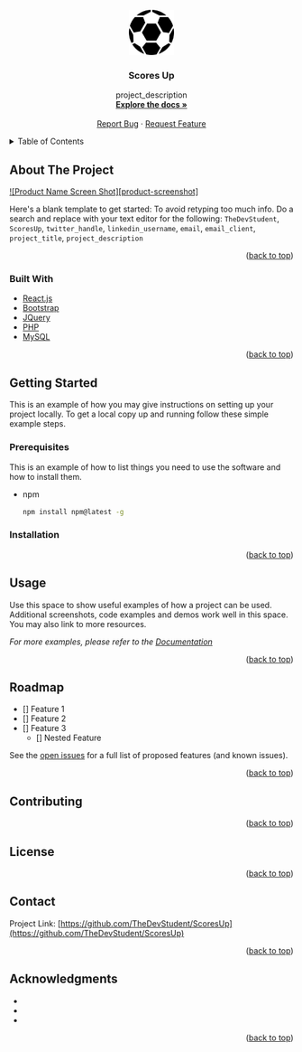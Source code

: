 <div id="top"></div>
<!--
*** Best-README-Template by (https://github.com/othneildrew), gotta give credit, it's a great template!
-->



<!-- PROJECT SHIELDS -->
<!--
*** I'm using markdown "reference style" links for readability.
*** Reference links are enclosed in brackets [ ] instead of parentheses ( ).
*** See the bottom of this document for the declaration of the reference variables
*** for contributors-url, forks-url, etc. This is an optional, concise syntax you may use.
*** https://www.markdownguide.org/basic-syntax/#reference-style-links

[![Contributors][contributors-shield]][contributors-url]
[![Forks][forks-shield]][forks-url]
[![Stargazers][stars-shield]][stars-url]
[![Issues][issues-shield]][issues-url]
[![MIT License][license-shield]][license-url]
[![LinkedIn][linkedin-shield]][linkedin-url]
-->



<!-- PROJECT LOGO -->
<br />
<div align="center">
  <a href="https://github.com/TheDevStudent/ScoresUp">
    <img src="images/site_logo.png" alt="Logo" width="80" height="80">
  </a>

<h3 align="center">Scores Up</h3>

  <p align="center">
    project_description
    <br />
    <a href="https://github.com/TheDevStudent/ScoresUp"><strong>Explore the docs »</strong></a>
    <br />
    <br />
    <a href="https://github.com/TheDevStudent/ScoresUp/issues">Report Bug</a>
    ·
    <a href="https://github.com/TheDevStudent/ScoresUp/issues">Request Feature</a>
  </p>
</div>



<!-- TABLE OF CONTENTS -->
<details>
  <summary>Table of Contents</summary>
  <ol>
    <li>
      <a href="#about-the-project">About The Project</a>
      <ul>
        <li><a href="#built-with">Built With</a></li>
      </ul>
    </li>
    <li>
      <a href="#getting-started">Getting Started</a>
      <ul>
        <li><a href="#prerequisites">Prerequisites</a></li>
        <li><a href="#installation">Installation</a></li>
      </ul>
    </li>
    <li><a href="#usage">Usage</a></li>
    <li><a href="#roadmap">Roadmap</a></li>
    <li><a href="#contributing">Contributing</a></li>
    <li><a href="#license">License</a></li>
    <li><a href="#contact">Contact</a></li>
    <li><a href="#acknowledgments">Acknowledgments</a></li>
  </ol>
</details>



<!-- ABOUT THE PROJECT -->
## About The Project

[![Product Name Screen Shot][product-screenshot]](https://example.com)

Here's a blank template to get started: To avoid retyping too much info. Do a search and replace with your text editor for the following: `TheDevStudent`, `ScoresUp`, `twitter_handle`, `linkedin_username`, `email`, `email_client`, `project_title`, `project_description`

<p align="right">(<a href="#top">back to top</a>)</p>



### Built With

* [React.js](https://reactjs.org/)
* [Bootstrap](https://getbootstrap.com)
* [JQuery](https://jquery.com)
* [PHP](https://php.net)
* [MySQL](https://mysql.com)

<p align="right">(<a href="#top">back to top</a>)</p>



<!-- GETTING STARTED -->
## Getting Started

This is an example of how you may give instructions on setting up your project locally.
To get a local copy up and running follow these simple example steps.

### Prerequisites

This is an example of how to list things you need to use the software and how to install them.
* npm
  ```sh
  npm install npm@latest -g
  ```

### Installation

<!--
1. Get a free API Key at [https://example.com](https://example.com)
2. Clone the repo
   ```sh
   git clone https://github.com/TheDevStudent/ScoresUp.git
   ```
3. Install NPM packages
   ```sh
   npm install
   ```
4. Enter your API in `config.js`
   ```js
   const API_KEY = 'ENTER YOUR API';
   ```
-->

<p align="right">(<a href="#top">back to top</a>)</p>



<!-- USAGE EXAMPLES -->
## Usage

Use this space to show useful examples of how a project can be used. Additional screenshots, code examples and demos work well in this space. You may also link to more resources.

_For more examples, please refer to the [Documentation](https://example.com)_

<p align="right">(<a href="#top">back to top</a>)</p>



<!-- ROADMAP -->
## Roadmap

- [] Feature 1
- [] Feature 2
- [] Feature 3
    - [] Nested Feature

See the [open issues](https://github.com/TheDevStudent/ScoresUp/issues) for a full list of proposed features (and known issues).

<p align="right">(<a href="#top">back to top</a>)</p>



<!-- CONTRIBUTING -->
## Contributing

<!--
Contributions are what make the open source community such an amazing place to learn, inspire, and create. Any contributions you make are **greatly appreciated**.

If you have a suggestion that would make this better, please fork the repo and create a pull request. You can also simply open an issue with the tag "enhancement".
Don't forget to give the project a star! Thanks again!

1. Fork the Project
2. Create your Feature Branch (`git checkout -b feature/AmazingFeature`)
3. Commit your Changes (`git commit -m 'Add some AmazingFeature'`)
4. Push to the Branch (`git push origin feature/AmazingFeature`)
5. Open a Pull Request
-->

<p align="right">(<a href="#top">back to top</a>)</p>



<!-- LICENSE -->
## License

<!--
Distributed under the MIT License. See `LICENSE.txt` for more information.
-->

<p align="right">(<a href="#top">back to top</a>)</p>



<!-- CONTACT -->
## Contact

<!--
Your Name - [@twitter_handle](https://twitter.com/twitter_handle) - email@email_client.com
-->

Project Link: [https://github.com/TheDevStudent/ScoresUp](https://github.com/TheDevStudent/ScoresUp)

<p align="right">(<a href="#top">back to top</a>)</p>



<!-- ACKNOWLEDGMENTS -->
## Acknowledgments

* []()
* []()
* []()

<p align="right">(<a href="#top">back to top</a>)</p>



<!-- MARKDOWN LINKS & IMAGES -->
<!-- https://www.markdownguide.org/basic-syntax/#reference-style-links -->
<!--
[contributors-shield]: https://img.shields.io/github/contributors/TheDevStudent/ScoresUp.svg?style=for-the-badge
[contributors-url]: https://github.com/TheDevStudent/ScoresUp/graphs/contributors
[forks-shield]: https://img.shields.io/github/forks/TheDevStudent/ScoresUp.svg?style=for-the-badge
[forks-url]: https://github.com/TheDevStudent/ScoresUp/network/members
[stars-shield]: https://img.shields.io/github/stars/TheDevStudent/ScoresUp.svg?style=for-the-badge
[stars-url]: https://github.com/TheDevStudent/ScoresUp/stargazers
[issues-shield]: https://img.shields.io/github/issues/TheDevStudent/ScoresUp.svg?style=for-the-badge
[issues-url]: https://github.com/TheDevStudent/ScoresUp/issues
[license-shield]: https://img.shields.io/github/license/TheDevStudent/ScoresUp.svg?style=for-the-badge
[license-url]: https://github.com/TheDevStudent/ScoresUp/blob/master/LICENSE.txt
[linkedin-shield]: https://img.shields.io/badge/-LinkedIn-black.svg?style=for-the-badge&logo=linkedin&colorB=555
[linkedin-url]: https://linkedin.com/in/linkedin_username
[product-screenshot]: images/screenshot.png
-->
